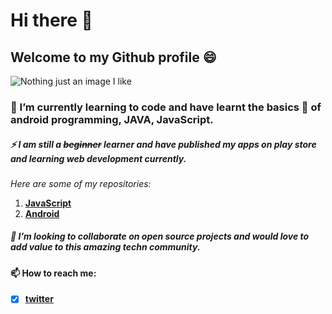 # Hi there 👋   
## Welcome to my Github profile 😄

![Nothing just an image I like](https://avatars.githubusercontent.com/u/94108842?s=400&u=9263e163d08a333e5ee9aac6b2561386d8841619&v=4)


### 🌱 I’m currently learning to code and have learnt the basics 💬 of **android programming, JAVA, JavaScript**. 

##### ⚡ I am still a ~~beginner~~ learner and have published my apps on play store and learning web development currently. 

*Here are some of my repositories:*
1. **[JavaScript](https://github.com/siddhantsiddh15/Small-JavaScript-Projects)**
2. **[Android](https://github.com/siddhantsiddh15/Pomodoro-Timer)**

##### 👯 I’m looking to collaborate on open source projects and would love to add value to this amazing techn community. 

#### 📫 How to reach me: 
- [x] **[twitter](https://twitter.com/SiddhantSiddh15)**

<!--
**siddhantsiddh15/siddhantsiddh15** is a ✨ _special_ ✨ repository because its `README.md` (this file) appears on your GitHub profile.

Here are some ideas to get you started:

- 🔭 I’m currently working on ...
- 🌱 I’m currently learning ...
- 👯 I’m looking to collaborate on ...
- 🤔 I’m looking for help with ...
- 💬 Ask me about ...
- 📫 How to reach me: ...
- 😄 Pronouns: ...
- ⚡ Fun fact: ...
-->
